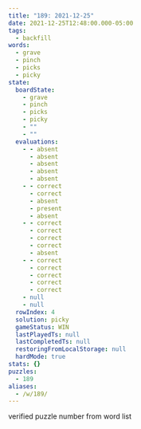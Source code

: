 ```yaml
---
title: "189: 2021-12-25"
date: 2021-12-25T12:48:00.000-05:00
tags:
  - backfill
words:
  - grave
  - pinch
  - picks
  - picky
state:
  boardState:
    - grave
    - pinch
    - picks
    - picky
    - ""
    - ""
  evaluations:
    - - absent
      - absent
      - absent
      - absent
      - absent
    - - correct
      - correct
      - absent
      - present
      - absent
    - - correct
      - correct
      - correct
      - correct
      - absent
    - - correct
      - correct
      - correct
      - correct
      - correct
    - null
    - null
  rowIndex: 4
  solution: picky
  gameStatus: WIN
  lastPlayedTs: null
  lastCompletedTs: null
  restoringFromLocalStorage: null
  hardMode: true
stats: {}
puzzles:
  - 189
aliases:
  - /w/189/
---
```

<!-- more -->
verified puzzle number from word list
